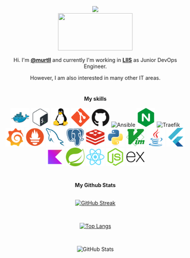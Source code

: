 <div id="header-img-1" align="center">
  <img src="https://media.giphy.com/media/eNpP80U2AJKDn1UDhP/giphy.gif" width="200"/>
</div>
<div id="header-img-2" align="center">
  <img src="https://media.giphy.com/media/lRkGgX1WhWbk8zKXQE/giphy.gif" width="200" height="100"/>
</div>
<div id="about" align="center">
    <p>Hi. I'm <b><a href="https://github.com/murtll">@murtll</a></b> and currently I'm working in <b><a href="https://main.liis.su">LIIS</a></b> as Junior DevOps Engineer.</p>
    <p>However, I am also interested in many other IT areas.</p>
</div>

#
<div align="center">
    <b>My skills</b>
    <br>
    <br>
    <div>
        <img src="https://raw.githubusercontent.com/devicons/devicon/master/icons/docker/docker-original.svg" title="Docker" alt="Docker" width="50" height="50"/>
        <img src="https://raw.githubusercontent.com/devicons/devicon/master/icons/bash/bash-original.svg" title="Bash" alt="Bash" width="50" height="50"/>
        <img src="https://raw.githubusercontent.com/devicons/devicon/master/icons/linux/linux-original.svg" title="Linux" alt="Linux" width="50" height="50"/>
        <img src="https://raw.githubusercontent.com/devicons/devicon/master/icons/git/git-original.svg" title="Git" alt="Git" width="50" height="50"/>
        <img src="https://raw.githubusercontent.com/devicons/devicon/master/icons/github/github-original.svg" title="Github" alt="Github" width="50" height="50"/>
        <img src="https://camo.githubusercontent.com/deb558f6629474a8f95abfb9e875b127517b3ebcfbc20068d20b7918901fe721/68747470733a2f2f7777772e766563746f726c6f676f2e7a6f6e652f6c6f676f732f616e7369626c652f616e7369626c652d69636f6e2e737667" title="Ansible" alt="Ansible" width="50" height="50"/>
        <img src="https://raw.githubusercontent.com/github/explore/85cceaeeaf993ca35664dc37ea24f9237fbbfc14/topics/nginx/nginx.png" title="Nginx" alt="Nginx" width="50" height="50"/>
        <img src="https://camo.githubusercontent.com/f5caed59db154a98b1b3d27e0c7d27f417944b035685d4c9cc67b99af65cbb55/68747470733a2f2f7777772e766563746f726c6f676f2e7a6f6e652f6c6f676f732f7472616566696b696f2f7472616566696b696f2d69636f6e2e737667" title="Traefik" alt="Traefik" width="50" height="50"/>
        <img src="https://raw.githubusercontent.com/devicons/devicon/master/icons/grafana/grafana-original.svg" title="Grafana" alt="Grafana" width="50" height="50"/>
        <img src="https://raw.githubusercontent.com/devicons/devicon/master/icons/prometheus/prometheus-original.svg" title="Prometheus" alt="Prometheus" width="50" height="50"/>
        <img src="https://raw.githubusercontent.com/devicons/devicon/master/icons/mysql/mysql-original.svg" title="MySQL" alt="MySQL" width="50" height="50"/>
        <img src="https://raw.githubusercontent.com/devicons/devicon/master/icons/postgresql/postgresql-plain.svg" title="PostgreSQL" alt="PostgreSQL" width="50" height="50"/>
        <img src="https://raw.githubusercontent.com/devicons/devicon/master/icons/redis/redis-plain.svg" title="Redis" alt="Redis" width="50" height="50"/>
        <img src="https://raw.githubusercontent.com/devicons/devicon/master/icons/python/python-original.svg" title="Python" alt="Python" width="50" height="50"/>
        <img src="https://raw.githubusercontent.com/devicons/devicon/master/icons/vim/vim-plain.svg" title="Vim" alt="Vim" width="50" height="50"/>
         <img src="https://raw.githubusercontent.com/devicons/devicon/master/icons/java/java-original.svg" title="Java" alt="Java" width="50" height="50"/>
        <img src="https://raw.githubusercontent.com/devicons/devicon/master/icons/flutter/flutter-original.svg" title="Flutter" alt="Flutter" width="50" height="50"/>
        <img src="https://raw.githubusercontent.com/devicons/devicon/master/icons/kotlin/kotlin-original.svg" title="Kotlin" alt="Kotlin" width="50" height="50"/>
        <img src="https://raw.githubusercontent.com/devicons/devicon/master/icons/spring/spring-original.svg" title="Spring" alt="Spring" width="50" height="50"/>
        <img src="https://raw.githubusercontent.com/devicons/devicon/master/icons/react/react-original.svg" title="React" alt="React" width="50" height="50"/>
        <img src="https://raw.githubusercontent.com/devicons/devicon/master/icons/nodejs/nodejs-original.svg" title="NodeJS" alt="NodeJS" width="50" height="50"/>
        <img src="https://raw.githubusercontent.com/devicons/devicon/master/icons/express/express-original.svg" title="Express" alt="Express" width="50" height="50"/>
    </div>
</div>

#
<div align="center">
    <b>My Github Stats</b>
    <br>
    <br>

[![GitHub Streak](https://github-readme-streak-stats.herokuapp.com?user=murtll&theme=github-dark-blue&hide_border=true&date_format=j%20M%5B%20Y%5D)](https://git.io/streak-stats)

<br>

[![Top Langs](https://github-readme-stats.vercel.app/api/top-langs/?username=murtll&layout=compact&hide_border=true&theme=github_dark&hide=html)](https://github.com/anuraghazra/github-readme-stats)

<br>

![GitHub Stats](https://github-readme-stats.vercel.app/api?username=murtll&show_icons=true&count_private=true&ayout=compact&hide_border=true&theme=github_dark)

</div>


